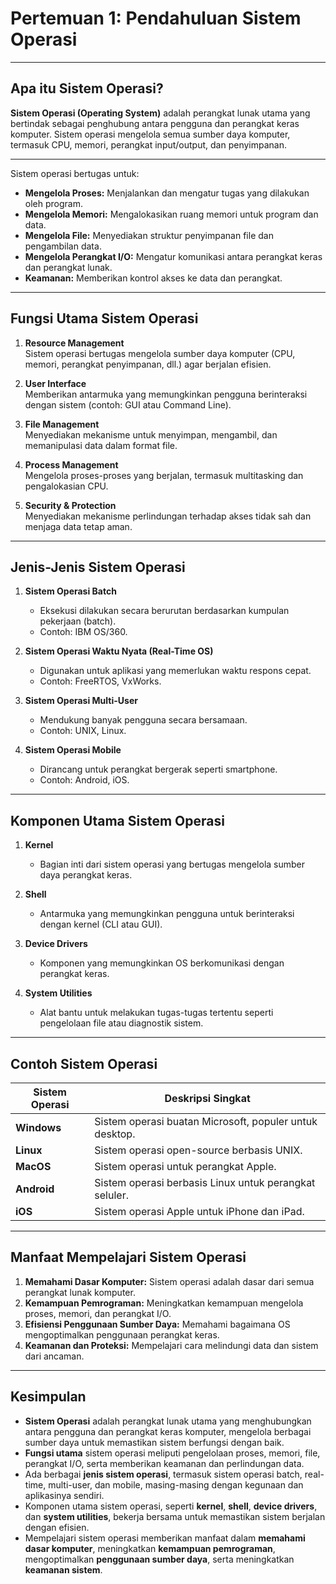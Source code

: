 # Pertemuan 1: Pendahuluan Sistem Operasi

---

## Apa itu Sistem Operasi?
**Sistem Operasi (Operating System)** adalah perangkat lunak utama yang bertindak sebagai penghubung antara pengguna dan perangkat keras komputer. Sistem operasi mengelola semua sumber daya komputer, termasuk CPU, memori, perangkat input/output, dan penyimpanan.

---

Sistem operasi bertugas untuk:
- **Mengelola Proses:** Menjalankan dan mengatur tugas yang dilakukan oleh program.
- **Mengelola Memori:** Mengalokasikan ruang memori untuk program dan data.
- **Mengelola File:** Menyediakan struktur penyimpanan file dan pengambilan data.
- **Mengelola Perangkat I/O:** Mengatur komunikasi antara perangkat keras dan perangkat lunak.
- **Keamanan:** Memberikan kontrol akses ke data dan perangkat.

---

## Fungsi Utama Sistem Operasi
1. **Resource Management**  
   Sistem operasi bertugas mengelola sumber daya komputer (CPU, memori, perangkat penyimpanan, dll.) agar berjalan efisien.

2. **User Interface**  
   Memberikan antarmuka yang memungkinkan pengguna berinteraksi dengan sistem (contoh: GUI atau Command Line).

3. **File Management**  
   Menyediakan mekanisme untuk menyimpan, mengambil, dan memanipulasi data dalam format file.

4. **Process Management**  
   Mengelola proses-proses yang berjalan, termasuk multitasking dan pengalokasian CPU.

5. **Security & Protection**  
   Menyediakan mekanisme perlindungan terhadap akses tidak sah dan menjaga data tetap aman.

---

## Jenis-Jenis Sistem Operasi
1. **Sistem Operasi Batch**
   - Eksekusi dilakukan secara berurutan berdasarkan kumpulan pekerjaan (batch).
   - Contoh: IBM OS/360.

2. **Sistem Operasi Waktu Nyata (Real-Time OS)**
   - Digunakan untuk aplikasi yang memerlukan waktu respons cepat.
   - Contoh: FreeRTOS, VxWorks.

3. **Sistem Operasi Multi-User**
   - Mendukung banyak pengguna secara bersamaan.
   - Contoh: UNIX, Linux.

4. **Sistem Operasi Mobile**
   - Dirancang untuk perangkat bergerak seperti smartphone.
   - Contoh: Android, iOS.

---

## Komponen Utama Sistem Operasi
1. **Kernel**
   - Bagian inti dari sistem operasi yang bertugas mengelola sumber daya perangkat keras.

2. **Shell**
   - Antarmuka yang memungkinkan pengguna untuk berinteraksi dengan kernel (CLI atau GUI).

3. **Device Drivers**
   - Komponen yang memungkinkan OS berkomunikasi dengan perangkat keras.

4. **System Utilities**
   - Alat bantu untuk melakukan tugas-tugas tertentu seperti pengelolaan file atau diagnostik sistem.

---

## Contoh Sistem Operasi
| Sistem Operasi | Deskripsi Singkat |
|----------------|-------------------|
| **Windows**    | Sistem operasi buatan Microsoft, populer untuk desktop. |
| **Linux**      | Sistem operasi open-source berbasis UNIX. |
| **MacOS**      | Sistem operasi untuk perangkat Apple. |
| **Android**    | Sistem operasi berbasis Linux untuk perangkat seluler. |
| **iOS**        | Sistem operasi Apple untuk iPhone dan iPad. |

---

## Manfaat Mempelajari Sistem Operasi
1. **Memahami Dasar Komputer:** 
   Sistem operasi adalah dasar dari semua perangkat lunak komputer.
2. **Kemampuan Pemrograman:** 
   Meningkatkan kemampuan mengelola proses, memori, dan perangkat I/O.
3. **Efisiensi Penggunaan Sumber Daya:** 
   Memahami bagaimana OS mengoptimalkan penggunaan perangkat keras.
4. **Keamanan dan Proteksi:** 
   Mempelajari cara melindungi data dan sistem dari ancaman.

---

## Kesimpulan

- **Sistem Operasi** adalah perangkat lunak utama yang menghubungkan antara pengguna dan perangkat keras komputer, mengelola berbagai sumber daya untuk memastikan sistem berfungsi dengan baik.
- **Fungsi utama** sistem operasi meliputi pengelolaan proses, memori, file, perangkat I/O, serta memberikan keamanan dan perlindungan data.
- Ada berbagai **jenis sistem operasi**, termasuk sistem operasi batch, real-time, multi-user, dan mobile, masing-masing dengan kegunaan dan aplikasinya sendiri.
- Komponen utama sistem operasi, seperti **kernel**, **shell**, **device drivers**, dan **system utilities**, bekerja bersama untuk memastikan sistem berjalan dengan efisien.
- Mempelajari sistem operasi memberikan manfaat dalam **memahami dasar komputer**, meningkatkan **kemampuan pemrograman**, mengoptimalkan **penggunaan sumber daya**, serta meningkatkan **keamanan sistem**.
